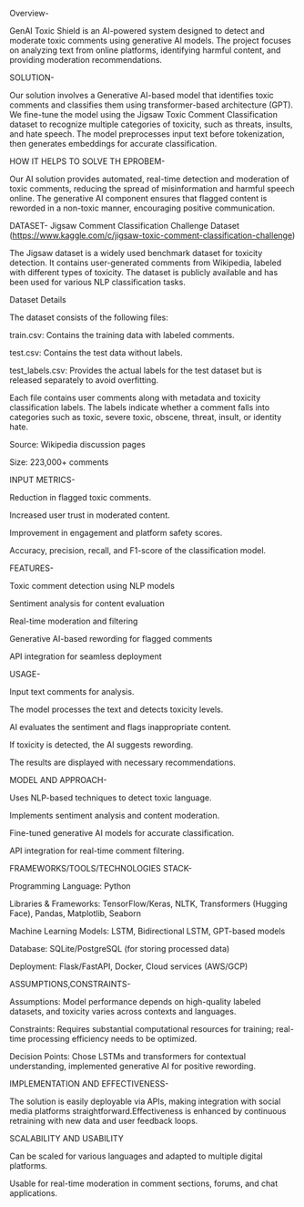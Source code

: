 Overview-

GenAI Toxic Shield is an AI-powered system designed to detect and moderate toxic comments using generative AI models. The project focuses on analyzing text from online platforms, identifying harmful content, and providing moderation recommendations.

SOLUTION-

Our solution involves a Generative AI-based model that identifies toxic comments and classifies them using transformer-based architecture (GPT). We fine-tune the model using the Jigsaw Toxic Comment Classification dataset to recognize multiple categories of toxicity, such as threats, insults, and hate speech. The model preprocesses input text before tokenization, then generates embeddings for accurate classification.

HOW IT HELPS TO SOLVE TH EPROBEM- 

Our AI solution provides automated, real-time detection and moderation of toxic comments, reducing the spread of misinformation and harmful speech online. The generative AI component ensures that flagged content is reworded in a non-toxic manner, encouraging positive communication.

DATASET- 
Jigsaw Comment Classification Challenge Dataset (https://www.kaggle.com/c/jigsaw-toxic-comment-classification-challenge)

The Jigsaw dataset is a widely used benchmark dataset for toxicity detection. It contains user-generated comments from Wikipedia, labeled with different types of toxicity. The dataset is publicly available and has been used for various NLP classification tasks.

Dataset Details

The dataset consists of the following files:

train.csv: Contains the training data with labeled comments.

test.csv: Contains the test data without labels.

test_labels.csv: Provides the actual labels for the test dataset but is released separately to avoid overfitting.

Each file contains user comments along with metadata and toxicity classification labels. The labels indicate whether a comment falls into categories such as toxic, severe toxic, obscene, threat, insult, or identity hate.

Source: Wikipedia discussion pages

Size: 223,000+ comments

INPUT METRICS-

Reduction in flagged toxic comments.

Increased user trust in moderated content.

Improvement in engagement and platform safety scores.

Accuracy, precision, recall, and F1-score of the classification model.

FEATURES-

Toxic comment detection using NLP models

Sentiment analysis for content evaluation

Real-time moderation and filtering

Generative AI-based rewording for flagged comments

API integration for seamless deployment

USAGE-

Input text comments for analysis.

The model processes the text and detects toxicity levels.

AI evaluates the sentiment and flags inappropriate content.

If toxicity is detected, the AI suggests rewording.

The results are displayed with necessary recommendations.

MODEL AND APPROACH-

Uses NLP-based techniques to detect toxic language.

Implements sentiment analysis and content moderation.

Fine-tuned generative AI models for accurate classification.

API integration for real-time comment filtering.

FRAMEWORKS/TOOLS/TECHNOLOGIES STACK-

Programming Language: Python

Libraries & Frameworks: TensorFlow/Keras, NLTK, Transformers (Hugging Face), Pandas, Matplotlib, Seaborn

Machine Learning Models: LSTM, Bidirectional LSTM, GPT-based models

Database: SQLite/PostgreSQL (for storing processed data)

Deployment: Flask/FastAPI, Docker, Cloud services (AWS/GCP)

ASSUMPTIONS,CONSTRAINTS-

Assumptions: Model performance depends on high-quality labeled datasets, and toxicity varies across contexts and languages.

Constraints: Requires substantial computational resources for training; real-time processing efficiency needs to be optimized.

Decision Points: Chose LSTMs and transformers for contextual understanding, implemented generative AI for positive rewording.

IMPLEMENTATION AND EFFECTIVENESS-

The solution is easily deployable via APIs, making integration with social media platforms straightforward.Effectiveness is enhanced by continuous retraining with new data and user feedback loops.

SCALABILITY AND USABILITY

Can be scaled for various languages and adapted to multiple digital platforms.

Usable for real-time moderation in comment sections, forums, and chat applications.
